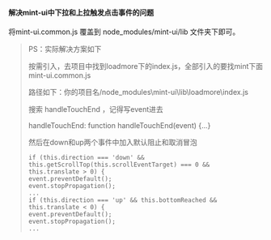 #### 解决mint-ui中下拉和上拉触发点击事件的问题
将mint-ui.common.js  覆盖到 node_modules/mint-ui/lib 文件夹下即可。  
> PS：实际解决方案如下
> 
> 按需引入，去项目中找到loadmore下的index.js，全部引入的要找mint下面mint-ui.common.js
> 
> 路径如下：你的项目名/node_modules\mint-ui\lib\loadmore\index.js
> 
> 搜索 handleTouchEnd ，记得写event进去
> 
> handleTouchEnd: function handleTouchEnd(event) {...}
>  
> 然后在down和up两个事件中加入默认阻止和取消冒泡
> 
> 
> ```
> if (this.direction === 'down' && this.getScrollTop(this.scrollEventTarget) === 0 && this.translate > 0) {
> event.preventDefault();
> event.stopPropagation();
> ...
> if (this.direction === 'up' && this.bottomReached && this.translate < 0) {
> event.preventDefault();
> event.stopPropagation();
> ...
> ```
